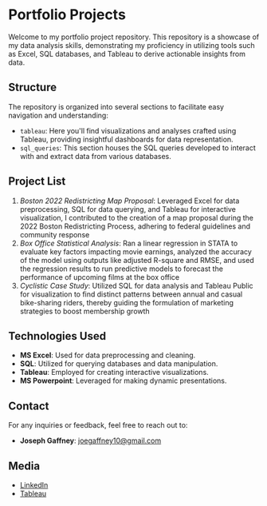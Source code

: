 # Portfolio Projects

Welcome to my portfolio project repository. This repository is a showcase of my data analysis skills, demonstrating my proficiency in utilizing tools such as Excel, SQL databases, and Tableau to derive actionable insights from data.

## Structure

The repository is organized into several sections to facilitate easy navigation and understanding:

- `tableau`: Here you'll find visualizations and analyses crafted using Tableau, providing insightful dashboards for data representation.
- `sql_queries`: This section houses the SQL queries developed to interact with and extract data from various databases.

## Project List

1. *Boston 2022 Redistricting Map Proposal*: Leveraged Excel for data preprocessing, SQL for data querying, and Tableau for interactive visualization, I contributed to the creation of a map proposal during the 2022 Boston Redistricting Process, adhering to federal guidelines and community response
2. *Box Office Statistical Analysis*: Ran a linear regression in STATA to evaluate key factors impacting movie earnings, analyzed the accuracy of the model using outputs like adjusted R-square and RMSE, and used the regression results to run predictive models to forecast the performance of upcoming films at the box office
3. *Cyclistic Case Study*: Utilized SQL for data analysis and Tableau Public for visualization to find distinct patterns between annual and casual bike-sharing riders, thereby guiding the formulation of marketing strategies to boost membership growth

## Technologies Used

- **MS Excel**: Used for data preprocessing and cleaning.
- **SQL**: Utilized for querying databases and data manipulation.
- **Tableau**: Employed for creating interactive visualizations.
- **MS Powerpoint**: Leveraged for making dynamic presentations.

## Contact

For any inquiries or feedback, feel free to reach out to:
- **Joseph Gaffney**: [joegaffney10@gmail.com](mailto:joegaffney10@gmail.com)

## Media

- [LinkedIn](https://www.linkedin.com/in/joseph-b-gaffney/)
- [Tableau](https://public.tableau.com/app/profile/joseph.gaffney)
